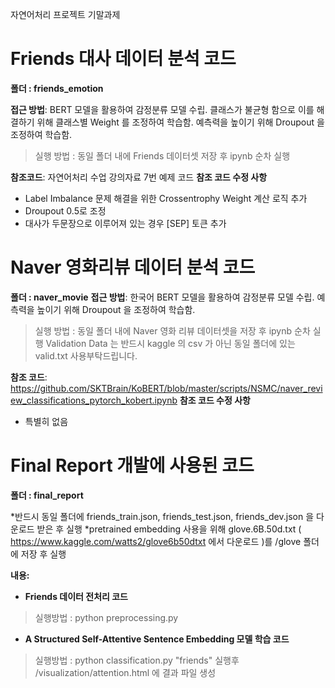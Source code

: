 자연어처리 프로젝트 기말과제
# Friends 대사 데이터 분석 코드 
**폴더 : friends_emotion**

**접근 방법**: BERT 모델을 활용하여 감정분류 모델 수립. 
클래스가 불균형 함으로 이를 해결하기 위해 클래스별 Weight 를 조정하여 학습함.
예측력을 높이기 위해 Droupout 을 조정하여 학습함.
>  실행 방법 : 동일 폴더 내에 Friends 데이터셋 저장 후 ipynb 순차 실행

**참조코드**: 자연어처리 수업 강의자료 7번 예제 코드
**참조 코드 수정 사항**
- Label Imbalance 문제 해결을 위한 Crossentrophy Weight 계산 로직 추가
- Droupout 0.5로 조정
- 대사가 두문장으로 이루어져 있는 경우 [SEP] 토큰 추가

# Naver 영화리뷰 데이터 분석 코드
**폴더 : naver_movie**
**접근 방법**: 한국어 BERT 모델을 활용하여 감정분류 모델 수립. 
예측력을 높이기 위해 Droupout 을 조정하여 학습함.
> 실행 방법 : 동일 폴더 내에 Naver 영화 리뷰 데이터셋을 저장 후 ipynb 순차 실행
> Validation Data 는 반드시  kaggle 의 csv 가 아닌 동일 폴더에 있는 valid.txt 사용부탁드립니다.
> 
**참조 코드**: https://github.com/SKTBrain/KoBERT/blob/master/scripts/NSMC/naver_review_classifications_pytorch_kobert.ipynb
**참조 코드 수정 사항**
- 특별히 없음 

# Final Report 개발에 사용된 코드
**폴더 : final_report**

*반드시 동일 폴더에 friends_train.json, friends_test.json, friends_dev.json 을 다운로드 받은 후 실행
*pretrained embedding 사용을 위해 glove.6B.50d.txt ( https://www.kaggle.com/watts2/glove6b50dtxt 에서 다운로드 )를 /glove 폴더에 저장 후 실행

**내용:**
- **Friends 데이터 전처리 코드**
>실행방법 :  python preprocessing.py

- **A Structured Self-Attentive Sentence Embedding 모델 학습 코드**
>실행방법 : python classification.py "friends"
>실행후 /visualization/attention.html 에 결과 파일 생성

